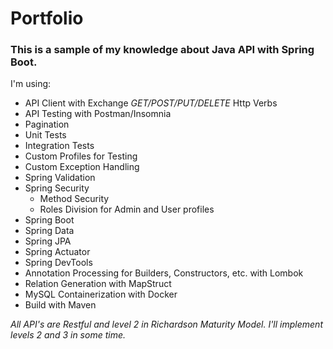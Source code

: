 # Portfolio

### This is a sample of my knowledge about Java API with Spring Boot.

I'm using:
* API Client with Exchange _GET/POST/PUT/DELETE_ Http Verbs
* API Testing with Postman/Insomnia
* Pagination
* Unit Tests
* Integration Tests
* Custom Profiles for Testing
* Custom Exception Handling
* Spring Validation
* Spring Security
    * Method Security
    * Roles Division for Admin and User profiles
* Spring Boot
* Spring Data
* Spring JPA
* Spring Actuator
* Spring DevTools
* Annotation Processing for Builders, Constructors, etc. with Lombok
* Relation Generation with MapStruct
* MySQL Containerization with Docker
* Build with Maven
 
 _All API's are Restful and level 2 in Richardson Maturity Model. I'll implement levels 2 and 3 in some time._
 
 
 
